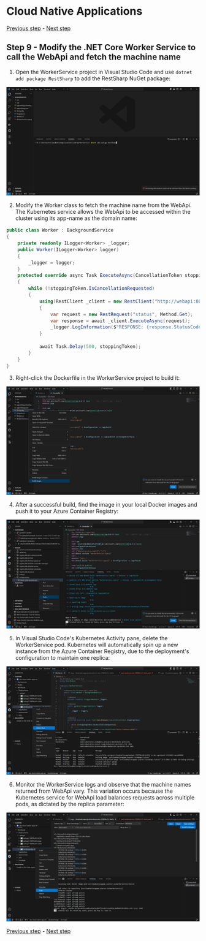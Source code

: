 # Cloud Native Applications

[Previous step](../step-08/README.md) - [Next step](../step-10/README.md)

## Step 9 - Modify the .NET Core Worker Service to call the WebApi and fetch the machine name

1. Open the WorkerService project in Visual Studio Code and use `dotnet add package RestSharp` to add the RestSharp NuGet package:

![installing restsharp package](sshot-9-1.png)

2. Modify the Worker class to fetch the machine name from the WebApi. The Kubernetes service allows the WebApi to be accessed within the cluster using its app-name as the domain name:

```csharp
public class Worker : BackgroundService
{
    private readonly ILogger<Worker> _logger;
    public Worker(ILogger<Worker> logger)
    {
        _logger = logger;
    }
    protected override async Task ExecuteAsync(CancellationToken stoppingToken)
    {
        while (!stoppingToken.IsCancellationRequested)
        {
            using(RestClient _client = new RestClient("http://webapi:8080"))
            {
                var request = new RestRequest("status", Method.Get);
                var response = await _client.ExecuteAsync(request);
                _logger.LogInformation($"RESPONSE: {response.StatusCode}, {response.Content}");
            }
            
            await Task.Delay(500, stoppingToken);
        }
    }
}
```

3. Right-click the Dockerfile in the WorkerService project to build it:

![building the workerservice image](sshot-9-2.png)

4. After a successful build, find the image in your local Docker images and push it to your Azure Container Registry:

![pushing the image](sshot-9-3.png)

5. In Visual Studio Code's Kubernetes Activity pane, delete the WorkerService pod. Kubernetes will automatically spin up a new instance from the Azure Container Registry, due to the deployment's configuration to maintain one replica:

![deleteing workerservice](sshot-9-4.png)

6. Monitor the WorkerService logs and observe that the machine names returned from WebApi vary. This variation occurs because the Kubernetes service for WebApi load balances requests across multiple pods, as dictated by the replica parameter:

![deleteing workerservice](sshot-9-5.png)

[Previous step](../step-08/README.md) - [Next step](../step-10/README.md)
